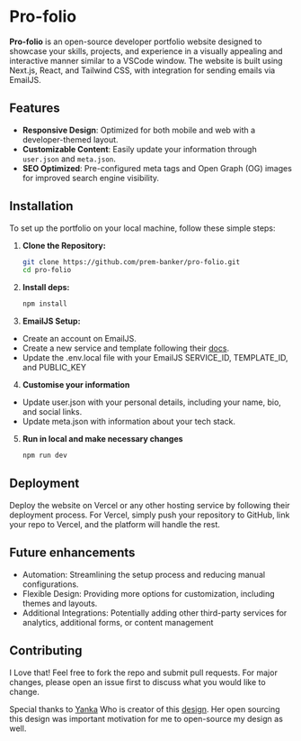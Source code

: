 # Pro-folio

**Pro-folio** is an open-source developer portfolio website designed to showcase your skills, projects, and experience in a visually appealing and interactive manner similar to a VSCode window. The website is built using Next.js, React, and Tailwind CSS, with integration for sending emails via EmailJS.

## Features

- **Responsive Design**: Optimized for both mobile and web with a developer-themed layout.
- **Customizable Content**: Easily update your information through `user.json` and `meta.json`.
- **SEO Optimized**: Pre-configured meta tags and Open Graph (OG) images for improved search engine visibility.

## Installation

To set up the portfolio on your local machine, follow these simple steps:

1. **Clone the Repository:**

   ```bash
   git clone https://github.com/prem-banker/pro-folio.git
   cd pro-folio
   ```

2) **Install deps:**

   ```bash
   npm install
   ```

3. **EmailJS Setup:**

- Create an account on EmailJS.
- Create a new service and template following their [docs](https://www.emailjs.com/docs/tutorial/overview/).
- Update the .env.local file with your EmailJS SERVICE_ID, TEMPLATE_ID, and PUBLIC_KEY

4. **Customise your information**

- Update user.json with your personal details, including your name, bio, and social links.
- Update meta.json with information about your tech stack.

5. **Run in local and make necessary changes**
   ```bash
   npm run dev
   ```

## Deployment

Deploy the website on Vercel or any other hosting service by following their deployment process. For Vercel, simply push your repository to GitHub, link your repo to Vercel, and the platform will handle the rest.

## Future enhancements

- Automation: Streamlining the setup process and reducing manual configurations.
- Flexible Design: Providing more options for customization, including themes and layouts.
- Additional Integrations: Potentially adding other third-party services for analytics, additional forms, or content management

## Contributing

I Love that! Feel free to fork the repo and submit pull requests. For major changes, please open an issue first to discuss what you would like to change.

Special thanks to [Yanka](https://www.linkedin.com/in/yanka-darelova/) Who is creator of this [design](https://www.figma.com/community/file/1100794861710979147/portfolio-for-developers-concept-v-2). Her open sourcing this design was important motivation for me to open-source my design as well.
